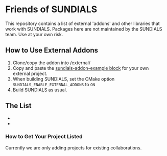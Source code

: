Friends of SUNDIALS
===================

This repository contains a list of external 'addons' and other libraries that work with SUNDIALS.
Packages here are not maintained by the SUNDIALS team. Use at your own risk.

## How to Use External Addons ##

1. Clone/copy the addon into <sundials root>/external/
2. Copy and paste the [sundials-addon-example block](https://github.com/LLNL/sundials/blob/feature/sundials-codes-addons/external/CMakeLists.txt) for your own external project.
3. When building SUNDIALS, set the CMake option `SUNDIALS_ENABLE_EXTERNAL_ADDONS` to `ON`
4. Build SUNDIALS as usual.

## The List ##

-
-

### How to Get Your Project Listed ###

Currently we are only adding projects for existing collaborations.


